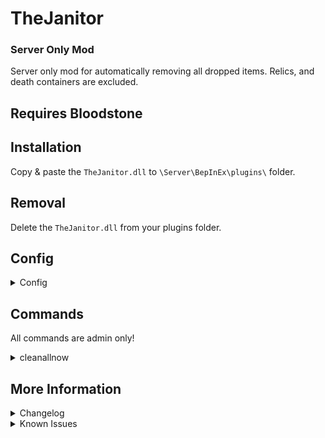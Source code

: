 # TheJanitor
### Server Only Mod
Server only mod for automatically removing all dropped items.
Relics, and death containers are excluded.

## Requires Bloodstone

## Installation
Copy & paste the `TheJanitor.dll` to `\Server\BepInEx\plugins\` folder.

## Removal
Delete the `TheJanitor.dll` from your plugins folder.

## Config
<details>
<summary>Config</summary>

- `Enable Chat Listen` [default `true`]\
Enable hooking into chat to listen to chat messages.
- `Chat Command` [default `~cleanallnow`]\
Clean all dropped items on the server.\
Command is only usable by admin.
- `Enable Auto Cleaner` [default `true`]\
Enable the auto cleaner.\
Does not included an already existing dropped items.\
Relics & death bags are also excluded.
- `Auto Clean Timer` [default `600`]\
Timer in seconds to wait before the dropped item is deleted automatically.

</details>

## Commands
All commands are admin only!

<details>
<summary>cleanallnow</summary>

`~cleanallnow`\
Clean all dropped items on the server.

</details>

## More Information
<details>
<summary>Changelog</summary>

`1.0.2`
- Update for Gloomrot

`1.0.1`
- Minor optimization

`1.0.0`
- Initial Release

</details>

<details>
<summary>Known Issues</summary>

### General
- No known issue.

</details>